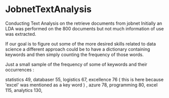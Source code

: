 # JobnetTextAnalysis
Conducting Text Analysis on the retrieve documents from jobnet
Initially an LDA was performed on the 800 documents but not much information of use was extracted.

If our goal is to figure out some of the more desired skills related to data science a different approach could be to have a
dictionary containing keywords and then simply counting the frequency of those words.

Just a small sample of the frequency of some of keywords and their occurrences : 

statistics 49,
databaser 55,
logistics 67,
excellence 76 ( this is here because 'excel' was mentioned as a key word ) ,
azure 78,
programming 80,
excel 115,
analytics 130,

